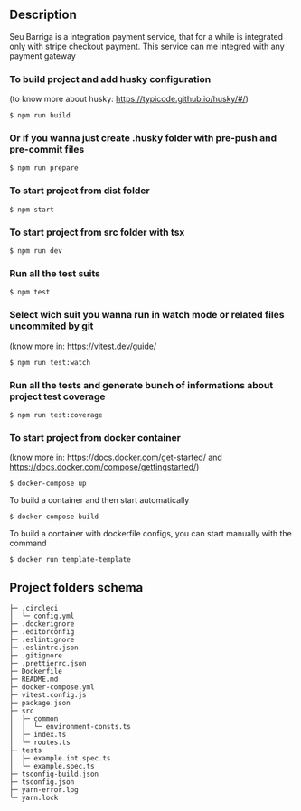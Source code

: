 ## Description

Seu Barriga is a integration payment service, that for a while is integrated only with stripe checkout payment. This service can me integred with any payment gateway

### To build project and add husky configuration

(to know more about husky: https://typicode.github.io/husky/#/)

```
$ npm run build
```

### Or if you wanna just create .husky folder with pre-push and pre-commit files

```
$ npm run prepare
```

### To start project from dist folder

```
$ npm start
```

### To start project from src folder with tsx

```
$ npm run dev
```

### Run all the test suits

```
$ npm test
```

### Select wich suit you wanna run in watch mode or related files uncommited by git

(know more in: https://vitest.dev/guide/

```
$ npm run test:watch
```

### Run all the tests and generate bunch of informations about project test coverage

```
$ npm run test:coverage
```

### To start project from docker container

(know more in: https://docs.docker.com/get-started/ and https://docs.docker.com/compose/gettingstarted/)

```
$ docker-compose up
```

To build a container and then start automatically

```
$ docker-compose build
```

To build a container with dockerfile configs, you can start manually with the command

```
$ docker run template-template
```

## Project folders schema

```
├─ .circleci
│  └─ config.yml
├─ .dockerignore
├─ .editorconfig
├─ .eslintignore
├─ .eslintrc.json
├─ .gitignore
├─ .prettierrc.json
├─ Dockerfile
├─ README.md
├─ docker-compose.yml
├─ vitest.config.js
├─ package.json
├─ src
│  ├─ common
│  │  └─ environment-consts.ts
│  ├─ index.ts
│  └─ routes.ts
├─ tests
│  ├─ example.int.spec.ts
│  └─ example.spec.ts
├─ tsconfig-build.json
├─ tsconfig.json
├─ yarn-error.log
└─ yarn.lock
```
